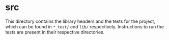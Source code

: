 # src

This directory contains the library headers and the tests for the project, which can be found in `*_test/` and `lib/` respectively. Instructions to run the tests are present in their respective directories.